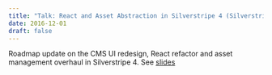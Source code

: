 ```yaml
---
title: "Talk: React and Asset Abstraction in Silverstripe 4 (Silverstripe Meetup)"
date: 2016-12-01
draft: false
---
```


Roadmap update on the CMS UI redesign, React refactor and
asset management overhaul in Silverstripe 4. See [slides](https://slides.com/chillu/silverstripe-4-wellington-meetup-dec-2016)